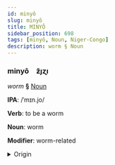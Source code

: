```yaml
---
id: minyô
slug: minyô
title: MINYÔ
sidebar_position: 698
tags: [minyô, Noun, Niger-Congo]
description: worm § Noun
---
```


### minyô&emsp;<span kind="abugida">ƶ̃ȷɀı</span>

*worm* **§** [Noun](../../tags/Noun)

**IPA**: /ˈmɪn.jo/

**Verb**: to be a worm

**Noun**: worm

**Modifier**: worm-related

<details>
    <summary>Origin</summary>
    Swahili mnyoo /mɲɔː/<br/>
    <em>Niger-Congo Language Family</em>
</details>